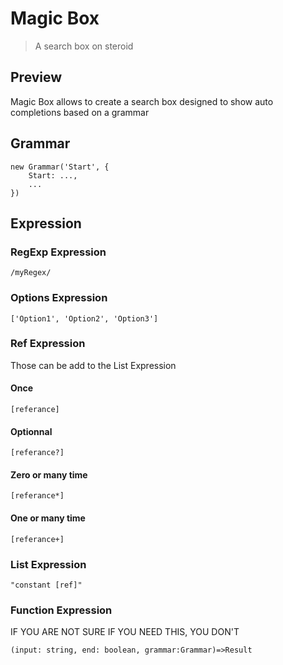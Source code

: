 # Magic Box
> A search box on steroid

## Preview
Magic Box allows to create a search box designed to show auto completions based on a grammar

## Grammar
```
new Grammar('Start', {
    Start: ...,
    ...
})
```
## Expression
### RegExp Expression
```
/myRegex/
```
### Options Expression
```
['Option1', 'Option2', 'Option3']
```
### Ref Expression
Those can be add to the List Expression

#### Once
```
[referance]
```

#### Optionnal
```
[referance?]
```

#### Zero or many time
```
[referance*]
```

#### One or many time
```
[referance+]
```

### List Expression
```
"constant [ref]"
```

### Function Expression
IF YOU ARE NOT SURE IF YOU NEED THIS, YOU DON'T
```
(input: string, end: boolean, grammar:Grammar)=>Result
```